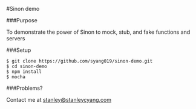 #Sinon demo

###Purpose

To demonstrate the power of Sinon to mock, stub, and fake functions and servers

###Setup

    $ git clone https://github.com/syang019/sinon-demo.git
    $ cd sinon-demo
    $ npm install
    $ mocha

###Problems?

Contact me at <stanley@stanleycyang.com>
